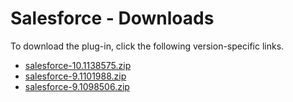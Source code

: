 
# Salesforce - Downloads

To download the plug-in, click the following version-specific links.
- [salesforce-10.1138575.zip](https://raw.githubusercontent.com/UrbanCode/IBM-UCD-PLUGINS/main/files/SalesForce/ucd-salesforce-10.1138575.zip)
- [salesforce-9.1101988.zip](https://raw.githubusercontent.com/UrbanCode/IBM-UCD-PLUGINS/main/files/SalesForce/salesforce-9.1101988.zip)
- [salesforce-9.1098506.zip](https://raw.githubusercontent.com/UrbanCode/IBM-UCD-PLUGINS/main/files/SalesForce/salesforce-9.1098506.zip)
